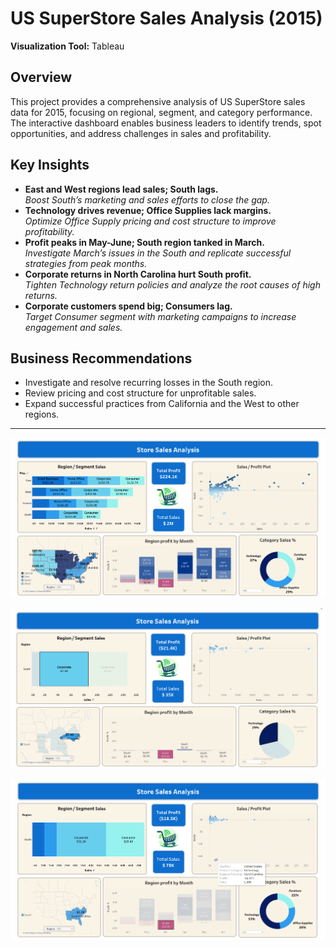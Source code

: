 # US SuperStore Sales Analysis (2015)

**Visualization Tool:** Tableau

## Overview
This project provides a comprehensive analysis of US SuperStore sales data for 2015, focusing on regional, segment, and category performance. The interactive dashboard enables business leaders to identify trends, spot opportunities, and address challenges in sales and profitability.

## Key Insights

- **East and West regions lead sales; South lags.**  
  _Boost South’s marketing and sales efforts to close the gap._
- **Technology drives revenue; Office Supplies lack margins.**  
  _Optimize Office Supply pricing and cost structure to improve profitability._
- **Profit peaks in May-June; South region tanked in March.**  
  _Investigate March’s issues in the South and replicate successful strategies from peak months._
- **Corporate returns in North Carolina hurt South profit.**  
  _Tighten Technology return policies and analyze the root causes of high returns._
- **Corporate customers spend big; Consumers lag.**  
  _Target Consumer segment with marketing campaigns to increase engagement and sales._

## Business Recommendations
- Investigate and resolve recurring losses in the South region.
- Review pricing and cost structure for unprofitable sales.
- Expand successful practices from California and the West to other regions.

---

<p align="center">
  <img src="tabpublic_C9tWwF07n7.png" alt="Web App Sample" width="600"/>
</p>

<p align="center">
  <img src="tabpublic_DbMtq0s0gm.png" alt="Web App Sample" width="600"/>
</p>

<p align="center">
  <img src="tabpublic_faI0CLhjXB.png" alt="Web App Sample" width="600"/>
</p>
